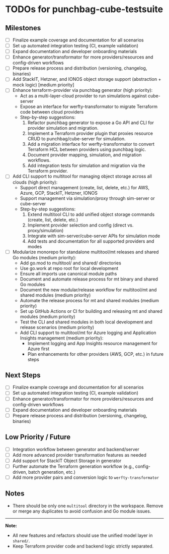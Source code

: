 # TODOs for punchbag-cube-testsuite

## Milestones
- [ ] Finalize example coverage and documentation for all scenarios
- [ ] Set up automated integration testing (CI, example validation)
- [ ] Expand documentation and developer onboarding materials
- [ ] Enhance generator/transformator for more providers/resources and config-driven workflows
- [ ] Prepare release process and distribution (versioning, changelog, binaries)
- [ ] Add StackIT, Hetzner, and IONOS object storage support (abstraction + mock logic) [medium priority]
- [ ] Enhance terraform-provider via punchbag generator (high priority):
    - Act as a multi-layer-cloud provider to run simulations against cube-server
    - Expose an interface for werfty-transformator to migrate Terraform code between cloud providers
    - Step-by-step suggestions:
        1. Refactor punchbag generator to expose a Go API and CLI for provider simulation and migration.
        2. Implement a Terraform provider plugin that proxies resource CRUD to punchbag/cube-server for simulation.
        3. Add a migration interface for werfty-transformator to convert Terraform HCL between providers using punchbag logic.
        4. Document provider mapping, simulation, and migration workflows.
        5. Add integration tests for simulation and migration via the Terraform provider.
- [ ] Add CLI support to multitool for managing object storage across all clouds (high priority):
    - Support direct management (create, list, delete, etc.) for AWS, Azure, GCP, StackIT, Hetzner, IONOS
    - Support management via simulation/proxy through sim-server or cube-server
    - Step-by-step suggestions:
        1. Extend multitool CLI to add unified object storage commands (create, list, delete, etc.)
        2. Implement provider selection and config (direct vs. proxy/simulation)
        3. Integrate with sim-server/cube-server APIs for simulation mode
        4. Add tests and documentation for all supported providers and modes
- [ ] Modularize monorepo for standalone multitool/mt releases and shared Go modules (medium priority):
    - Add go.mod to multitool/ and shared/ directories
    - Use go.work at repo root for local development
    - Ensure all imports use canonical module paths
    - Document and automate release process for mt binary and shared Go modules
    - Document the new modular/release workflow for multitool/mt and shared modules (medium priority)
    - Automate the release process for mt and shared modules (medium priority)
    - Set up GitHub Actions or CI for building and releasing mt and shared modules (medium priority)
    - Test the CLI and shared modules in both local development and release scenarios (medium priority)
    - Add CLI support to multitool/mt for Azure logging and Application Insights management (medium priority):
        - Implement logging and App Insights resource management for Azure first
        - Plan enhancements for other providers (AWS, GCP, etc.) in future steps

## Next Steps
- [ ] Finalize example coverage and documentation for all scenarios
- [ ] Set up automated integration testing (CI, example validation)
- [ ] Enhance generator/transformator for more providers/resources and config-driven workflows
- [ ] Expand documentation and developer onboarding materials
- [ ] Prepare release process and distribution (versioning, changelog, binaries)

## Low Priority / Future
- [ ] Integration workflow between generator and backend/server
- [ ] Add more advanced provider transformation features as needed
- [ ] Add support for StackIT Object Storage in generator
- [ ] Further automate the Terraform generation workflow (e.g., config-driven, batch generation, etc.)
- [ ] Add more provider pairs and conversion logic to `werfty-transformator`

## Notes
- There should be only one `multitool` directory in the workspace. Remove or merge any duplicates to avoid confusion and Go module issues.

---

**Note:**
- All new features and refactors should use the unified model layer in `shared/`.
- Keep Terraform provider code and backend logic strictly separated.
